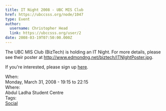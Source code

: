 ```yaml
---
title: IT Night 2008 - UBC MIS Club 
href: https://ubccsss.org/node/1047
type: Event
author:
  username: Christopher Head
  link: https://ubccsss.org/user/2
date: 2008-03-19T07:50:00.000Z
---
```


<div class="field field-name-body field-type-text-with-summary field-label-hidden"><div class="field-items"><div class="field-item even"><p>The UBC MIS Club (BizTech) is holding an IT Night. For more details, please see their poster at <a href="http://www.edmondng.net/biztech/ITNIghtPoster.jpg">http://www.edmondng.net/biztech/ITNIghtPoster.jpg</a>.</p>
<p>If you&apos;re interested, please sign up <a href="http://ubcbiztech.com/event_attendee_signup.php">here</a>.</p>
</div></div></div><div class="field field-name-field-dates field-type-datetime field-label-above"><div class="field-label">When:&#xA0;</div><div class="field-items"><div class="field-item even"><span class="date-display-single">Monday, March 31, 2008 - <span class="date-display-range"><span class="date-display-start">19:15</span> to <span class="date-display-end">22:15</span></span></span></div></div></div><div class="field field-name-field-location field-type-text field-label-above"><div class="field-label">Where:&#xA0;</div><div class="field-items"><div class="field-item even">Abdul Ladha Student Centre</div></div></div>    <footer>
    <div class="field field-name-field-tags field-type-taxonomy-term-reference field-label-above"><div class="field-label">Tags:&#xA0;</div><div class="field-items"><div class="field-item even"><a href="/social">Social</a></div></div></div>      </footer>